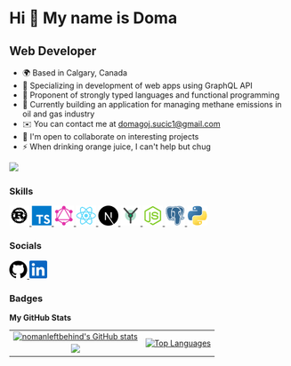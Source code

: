 Hi 👋 My name is Doma
===============================

Web Developer
-----------------------------

*   🌍  Based in Calgary, Canada
*   🔭  Specializing in development of web apps using GraphQL API
*   🌱  Proponent of strongly typed languages and functional programming
*   🤔  Currently building an application for managing methane emissions in oil and gas industry
*   ✉️  You can contact me at [domagoj.sucic1@gmail.com](mailto:domagoj.sucic1@gmail.com)
*   👯  I'm open to collaborate on interesting projects
*   ⚡  When drinking orange juice, I can't help but chug
<!-- *   🖥️  See my portfolio at []() -->
<!-- *   🚀  I'm currently working on []() -->

<p align="left">
	<a href="https://twitter.com/albaquoiqui" target="_blank" rel="noreferrer">
		<img src="https://img.shields.io/twitter/follow/albaquoiqui?logo=twitter&style=for-the-badge&color=0891b2&labelColor=1c1917" />
	</a>
</p>
	<!-- <a href="https://github.com/nomanleftbehind" target="_blank" rel="noreferrer">
		<img src="https://img.shields.io/github/followers/nomanleftbehind?logo=github&style=for-the-badge&color=0891b2&labelColor=1c1917" />
	</a> -->

### Skills
<p align="left">
	<a href="https://www.rust-lang.org/" target="_blank" rel="noreferrer">
		<img src="./public/skills/rust-colored.svg" width="36" height="36" alt="Rust" />
	</a>
	<a href="https://www.typescriptlang.org/" target="_blank" rel="noreferrer">
		<img src="./public/skills/typescript-colored.svg" width="36" height="36" alt="TypeScript" />
	</a>
	<a href="https://graphql.org/" target="_blank" rel="noreferrer">
		<img src="./public/skills/graphql-colored.svg" width="36" height="36" alt="GraphQL" />
	</a>
	<a href="https://reactjs.org/" target="_blank" rel="noreferrer">
		<img src="./public/skills/react-colored.svg" width="36" height="36" alt="React" />
	</a>
 	<a href="https://nextjs.org/" target="_blank" rel="noreferrer">
		<img src="./public/skills/nextjs-colored.svg" width="36" height="36" alt="Next.js" />
	</a>
	<a href="https://yew.rs/" target="_blank" rel="noreferrer">
		<img src="./public/skills/yew.png" width="36" height="36" alt="Yew" />
	</a>
  <a href="https://nodejs.org/en/" target="_blank" rel="noreferrer">
		<img src="./public/skills/nodejs-colored.svg" width="36" height="36" alt="NodeJS" />
	</a>
  <a href="https://www.postgresql.org/" target="_blank" rel="noreferrer">
		<img src="./public/skills/postgresql-colored.svg" width="36" height="36" alt="PostgreSQL" />
	</a>
	<a href="https://www.python.org/" target="_blank" rel="noreferrer">
		<img src="./public/skills/python-colored.svg" width="36" height="36" alt="Python" />
	</a>
</p>

### Socials
<p align="left">
  <a href="https://github.com/nomanleftbehind" target="_blank" rel="noreferrer">
		<img src="./public/socials/github.svg" width="32" height="32" />
  </a>
  <a href="https://www.linkedin.com/in/domagojsucic/" target="_blank" rel="noreferrer">
		<img src="./public/socials/linkedin.svg" width="32" height="32" />
	</a>
</p>

### Badges
<b>My GitHub Stats</b>

<p align="left">
	<table style="border-spacing: 0; text-align: center;">
			<tr>
				<td>
					<a href="http://www.github.com/nomanleftbehind">
						<img src="https://github-readme-stats.vercel.app/api?username=nomanleftbehind&show_icons=true&hide=&count_private=true&title_color=0891b2&text_color=ffffff&icon_color=0891b2&bg_color=1c1917&hide_border=true&show_icons=true" alt="nomanleftbehind's GitHub stats" />
					</a>
				</td>
				<td rowspan="2">
					<a href="https://github.com/nomanleftbehind">
						<img src="https://github-readme-stats.vercel.app/api/top-langs/?username=nomanleftbehind&langs_count=8&title_color=0891b2&text_color=ffffff&icon_color=0891b2&bg_color=1c1917&hide_border=true&locale=en&custom_title=Top%20%Languages" alt="Top Languages" />
					</a>
				</td>
			</tr>
			<tr>
				<td>
					<a href="http://www.github.com/nomanleftbehind">
						<img src="https://github-readme-streak-stats.herokuapp.com/?user=nomanleftbehind&stroke=ffffff&background=1c1917&ring=0891b2&fire=0891b2&currStreakNum=ffffff&currStreakLabel=0891b2&sideNums=ffffff&sideLabels=ffffff&dates=ffffff&hide_border=true" />
					</a>
				</td>
			</tr>
	</table>
</p>

<!--
**nomanleftbehind/nomanleftbehind** is a ✨ _special_ ✨ repository because its `README.md` (this file) appears on your GitHub profile.

Here are some ideas to get you started:

- 🔭 I’m currently working on ...
- 🌱 I’m currently learning ...
- 👯 I’m looking to collaborate on ...
- 🤔 I’m looking for help with ...
- 💬 Ask me about ...
- 📫 How to reach me: ...
- 😄 Pronouns: ...
- ⚡ Fun fact: ...
-->
